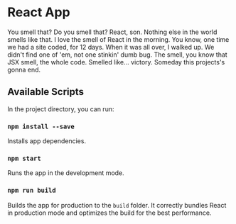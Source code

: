 # React App

You smell that? Do you smell that? React, son. Nothing else in the world smells like that. I love the smell of React in the morning. You know, one time we had a site coded, for 12 days. When it was all over, I walked up. We didn't find one of 'em, not one stinkin' dumb bug. The smell, you know that JSX smell, the whole code. Smelled like... victory. Someday this projects's gonna end.

## Available Scripts

In the project directory, you can run:

### `npm install --save`

Installs app dependencies.

### `npm start`

Runs the app in the development mode.

### `npm run build`

Builds the app for production to the `build` folder.
It correctly bundles React in production mode and optimizes the build for the best performance.

